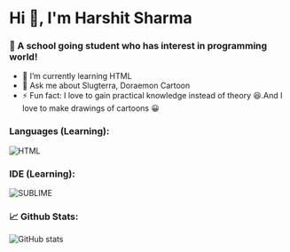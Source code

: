 # Hi 👋, I'm Harshit Sharma
### :school_satchel: A school going student who has interest in programming world!

- 🌱 I’m currently learning HTML
- 💬 Ask me about Slugterra, Doraemon Cartoon 
- ⚡ Fun fact: I love to gain practical knowledge instead of theory :satisfied:.And I love to make drawings of cartoons :grinning:
### Languages (Learning):
![HTML](https://img.shields.io/badge/HTML-239120?style=for-the-badge&logo=html5&logoColor=white)

### IDE (Learning):
![SUBLIME](https://img.shields.io/badge/sublime_text-%23575757.svg?&style=for-the-badge&logo=sublime-text&logoColor=important)

### :chart_with_upwards_trend: Github Stats:
![GitHub stats](https://github-readme-stats.vercel.app/api?username=harshitsharma08&show_icons=true&theme=tokyonight)









